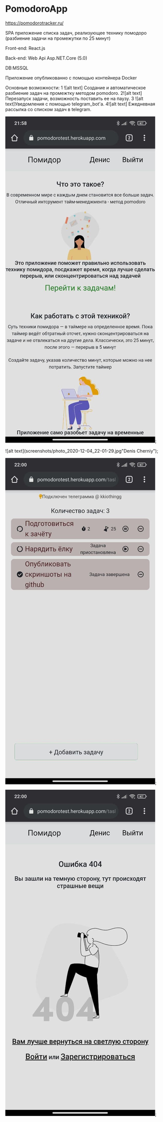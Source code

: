 # PomodoroApp
https://pomodorotracker.ru/

SPA приложение списка задач, реализующее технику помодоро (разбиение задачи на промежутки по 25 минут)

Front-end: React.js

Back-end:  Web Api Asp.NET.Core (5.0)

DB:MSSQL

Приложение опубликованно с помощью контейнера Docker


Основные возможности:
1 ![alt text] Создание и автоматическое разбиение задач на промежтку методом pomodoro.
2![alt text]  Перезапуск задачи, возможность поставить ее на паузу.
3 ![alt text]Уведомления с помощью telegram_bot'a. 
4![alt text] Ежедневная рассылка со списком задач в telegram. 



![alt text](screenshots/photo_2020-12-04_22-01-28.jpg "Denis Cherniy");

![alt text](screenshots/photo_2020-12-04_22-01-29.jpg"Denis Cherniy");

![alt text](screenshots/photo_2020-12-04_22-01-31.jpg "Denis Cherniy");

![alt text](screenshots/photo_2020-12-04_22-01-32.jpg "Denis Cherniy");
